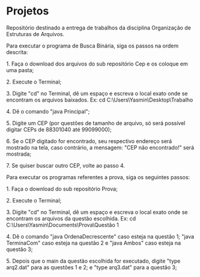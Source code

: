 # Projetos

Repositório destinado a entrega de trabalhos da disciplina Organização de Estruturas de Arquivos. 
<p>Para executar o programa de Busca Binária, siga os passos na ordem descrita: </p>

<p>1. Faça o download dos arquivos do sub repositório Cep e os coloque em uma pasta;</p>
<p>2. Execute o Terminal;
<p>3. Digite "cd" no Terminal, dê um espaço e escreva o local exato onde se encontram os arquivos baixados. Ex: cd C:\Users\Yasmin\Desktop\Trabalho</p>
<p>4. Dê o comando "java Principal";</p>
<p>5. Digite um CEP (por questões de tamanho de arquivo, só será possível digitar CEPs de 88301040 até 99099000);</p>
<p>6. Se o CEP digitado for encontrado, seu respectivo endereço será mostrado na tela, caso contrário, a mensagem: "CEP não encontrado!" será mostrada;</p>
<p>7. Se quiser buscar outro CEP, volte ao passo 4.</p>

<p><p>Para executar os programas referentes a prova, siga os seguintes passos:</p></p>

<p>1. Faça o download do sub repositório Prova; </p>
<p>2. Execute o Terminal;</p>
<p>3. Digite "cd" no Terminal, dê um espaço e escreva o local exato onde se encontram os arquivos da questão escolhida. Ex: cd C:\Users\Yasmin\Documents\Prova\Questão 1</p>
<p>4. Dê o comando "java OrdenaDecrescente" caso esteja na questão 1; "java TerminaCom" caso esteja na questão 2 e "java Ambos" caso esteja na questão 3;</p>
<p>5. Depois que o main da questão escolhida for executado, digite "type arq2.dat" para as questões 1 e 2; e "type arq3.dat" para a questão 3;</p>


